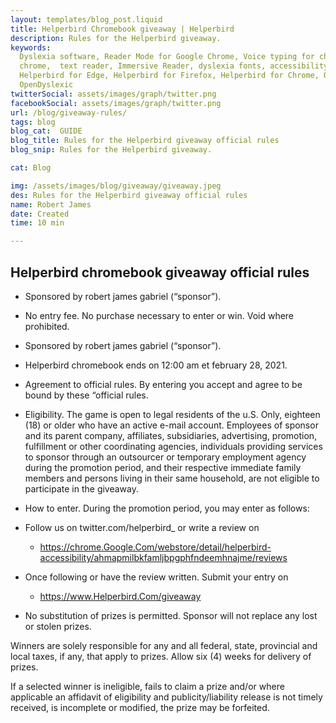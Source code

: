 ```yaml
---
layout: templates/blog_post.liquid
title: Helperbird Chromebook giveaway | Helperbird
description: Rules for the Helperbird giveaway.
keywords:
  Dyslexia software, Reader Mode for Google Chrome, Voice typing for chrome, Text to speech for
  chrome,  text reader, Immersive Reader, dyslexia fonts, accessibility software, dyslexia software,
  Helperbird for Edge, Helperbird for Firefox, Helperbird for Chrome, Opendyslexic for Chrome,
  OpenDyslexic
twitterSocial: assets/images/graph/twitter.png
facebookSocial: assets/images/graph/twitter.png
url: /blog/giveaway-rules/
tags: blog
blog_cat:  GUIDE
blog_title: Rules for the Helperbird giveaway official rules
blog_snip: Rules for the Helperbird giveaway.

cat: Blog

img: /assets/images/blog/giveaway/giveaway.jpeg
des: Rules for the Helperbird giveaway official rules
name: Robert James
date: Created
time: 10 min

---
```


  

## Helperbird chromebook giveaway official rules

  

- Sponsored by robert james gabriel (“sponsor”).

- No entry fee. No purchase necessary to enter or win. Void where prohibited.

- Sponsored by robert james gabriel (“sponsor”).

- Helperbird chromebook ends on 12:00 am et february 28, 2021.

- Agreement to official rules. By entering you accept and agree to be bound by these “official rules.

- Eligibility. The game is open to legal residents of the u.S. Only, eighteen (18) or older who have an active e-mail account. Employees of sponsor and its parent company, affiliates, subsidiaries, advertising, promotion, fulfillment or other coordinating agencies, individuals providing services to sponsor through an outsourcer or temporary employment agency during the promotion period, and their respective immediate family members and persons living in their same household, are not eligible to participate in the giveaway.

- How to enter. During the promotion period, you may enter as follows:

- Follow us on twitter.com/helperbird\_ or write a review on

	- https://chrome.Google.Com/webstore/detail/helperbird-accessibility/ahmapmilbkfamljbpgphfndeemhnajme/reviews

- Once following or have the review written. Submit your entry on

	- https://www.Helperbird.Com/giveaway

- No substitution of prizes is permitted. Sponsor will not replace any lost or stolen prizes.

Winners are solely responsible for any and all federal, state, provincial and local taxes, if any, that apply to prizes. Allow six (4) weeks for delivery of prizes.

If a selected winner is ineligible, fails to claim a prize and/or where applicable an affidavit of eligibility and publicity/liability release is not timely received, is incomplete or modified, the prize may be forfeited.